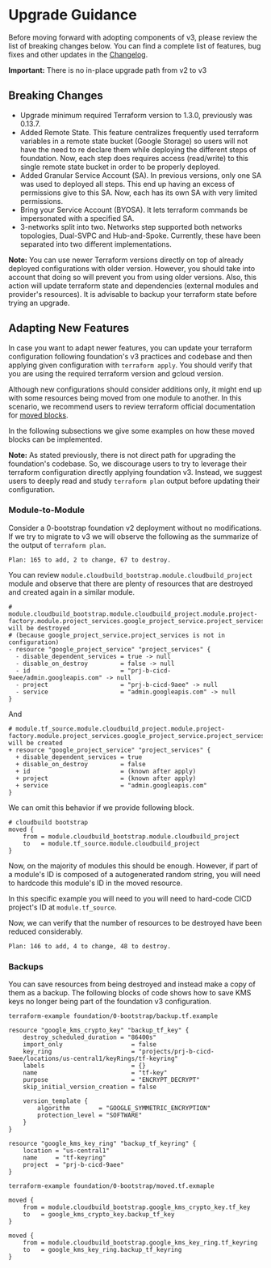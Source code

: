 # Upgrade Guidance
Before moving forward with adopting components of v3, please review the list of breaking changes below. You can find a complete list of features, bug fixes and other updates in the [Changelog](https://github.com/terraform-google-modules/terraform-example-foundation/blob/master/CHANGELOG.md).

**Important:** There is no in-place upgrade path from v2 to v3

## Breaking Changes

- Upgrade minimum required Terraform version to 1.3.0, previously was 0.13.7.
- Added Remote State. This feature centralizes frequently used terraform variables in a remote state bucket (Google Storage) so users will not have the need to re declare them while deploying the different steps of foundation. Now, each step does requires access (read/write) to this single remote state bucket in order to be properly deployed.
- Added Granular Service Account (SA). In previous versions, only one SA was used to deployed all steps. This end up having an excess of permissions give to this SA. Now, each has its own SA with very limited permissions.
- Bring your Service Account (BYOSA). It lets terraform commands be impersonated with a specified SA.
- 3-networks split into two. Networks step supported both networks topologies, Dual-SVPC and Hub-and-Spoke. Currently, these have been  separated into two different implementations.

**Note:** You can use newer Terraform versions directly on top of already deployed  configurations with older version. However, you should take into account that doing so will prevent you from using older versions. Also, this action will update terraform state and dependencies (external modules and provider's resources). It is advisable to backup your terraform state before trying an upgrade.

## Adapting New Features

In case you want to adapt newer features, you can update your terraform configuration following foundation's v3 practices and codebase and then applying given configuration with `terraform apply`. You should verify that you are using the required terraform version and gcloud version.

Although new configurations should consider additions only, it might end up with some resources being moved from one module to another. In this scenario, we recommend users to review terraform official documentation for [moved blocks](https://developer.hashicorp.com/terraform/tutorials/configuration-language/move-config).

In the following subsections we give some examples on how these moved blocks can be implemented.

**Note:** As stated previously, there is not direct path for upgrading the foundation's codebase. So, we discourage users to try to leverage their terraform configuration directly applying foundation v3. Instead, we suggest users to deeply read and study `terraform plan` output before updating their configuration.

### Module-to-Module

Consider a 0-bootstrap foundation v2 deployment without no modifications. If we try to migrate to v3 we will observe the following as the summarize of the output of `terraform plan`.

    Plan: 165 to add, 2 to change, 67 to destroy.

You can review `module.cloudbuild_bootstrap.module.cloudbuild_project` module and observe that there are plenty of resources that are destroyed and created again in a similar module.

    # module.cloudbuild_bootstrap.module.cloudbuild_project.module.project-factory.module.project_services.google_project_service.project_services["admin.googleapis.com"] will be destroyed
    # (because google_project_service.project_services is not in configuration)
    - resource "google_project_service" "project_services" {
      - disable_dependent_services = true -> null
      - disable_on_destroy         = false -> null
      - id                         = "prj-b-cicd-9aee/admin.googleapis.com" -> null
      - project                    = "prj-b-cicd-9aee" -> null
      - service                    = "admin.googleapis.com" -> null
    }

And

    # module.tf_source.module.cloudbuild_project.module.project-factory.module.project_services.google_project_service.project_services["admin.googleapis.com"] will be created
    + resource "google_project_service" "project_services" {
      + disable_dependent_services = true
      + disable_on_destroy         = false
      + id                         = (known after apply)
      + project                    = (known after apply)
      + service                    = "admin.googleapis.com"
    }

We can omit this behavior if we provide following block.

    # cloudbuild bootstrap
    moved {
        from = module.cloudbuild_bootstrap.module.cloudbuild_project
        to   = module.tf_source.module.cloudbuild_project
    }

Now, on the majority of modules this should be enough. However, if part of a module's ID is composed of a autogenerated random string, you will need to hardcode this module's ID in the moved resource.

In this specific example you will need to you will need to hard-code CICD project's ID at `module.tf_source`.

Now, we can verify that the number of resources to be destroyed have been reduced considerably.

    Plan: 146 to add, 4 to change, 48 to destroy.
### Backups

You can save resources from being destroyed and instead make a copy of them as a backup. The following blocks of code shows how to save KMS keys no longer being part of the foundation v3 configuration.

```hcl
terraform-example foundation/0-bootstrap/backup.tf.example

resource "google_kms_crypto_key" "backup_tf_key" {
    destroy_scheduled_duration = "86400s"
    import_only                   = false
    key_ring                      = "projects/prj-b-cicd-9aee/locations/us-central1/keyRings/tf-keyring"
    labels                        = {}
    name                          = "tf-key"
    purpose                       = "ENCRYPT_DECRYPT"
    skip_initial_version_creation = false

    version_template {
        algorithm        = "GOOGLE_SYMMETRIC_ENCRYPTION"
        protection_level = "SOFTWARE"
    }
}

resource "google_kms_key_ring" "backup_tf_keyring" {
    location = "us-central1"
    name     = "tf-keyring"
    project  = "prj-b-cicd-9aee"
}
```

```hcl
terraform-example foundation/0-bootstrap/moved.tf.exmaple

moved {
    from = module.cloudbuild_bootstrap.google_kms_crypto_key.tf_key
    to   = google_kms_crypto_key.backup_tf_key
}

moved {
    from = module.cloudbuild_bootstrap.google_kms_key_ring.tf_keyring
    to   = google_kms_key_ring.backup_tf_keyring
}
```

